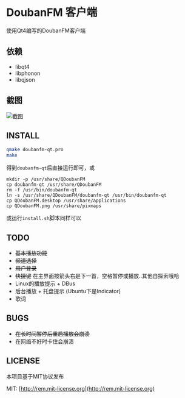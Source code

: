# DoubanFM 客户端
使用Qt4编写的DoubanFM客户端

## 依赖
* libqt4
* libphonon
* libqjson

## 截图

![截图](https://gitcafe.com/zonyitoo/doubanfm-qt/raw/master/screenshot.png)

## INSTALL

```bash
qmake doubanfm-qt.pro
make
```

得到`doubanfm-qt`后直接运行即可，或

```
mkdir -p /usr/share/QDoubanFM
cp doubanfm-qt /usr/share/QDoubanFM
rm -f /usr/bin/doubanfm-qt
ln -s /usr/share/QDoubanFM/doubanfm-qt /usr/bin/doubanfm-qt
cp QDoubanFM.desktop /usr/share/applications
cp QDoubanFM.png /usr/share/pixmaps
```

或运行`install.sh`脚本同样可以

## TODO
* <del>基本播放功能</del>
* <del>频道选择</del>
* <del>用户登录</del>
* <del>快捷键</del> 在主界面按箭头右是下一首，空格暂停或播放..其他自探索哦哈
* Linux的播放提示 + DBus
* 后台播放 + 托盘提示 (Ubuntu下是Indicator)
* 歌词

## BUGS
* <del>在长时间暂停后重启播放会崩溃</del>
* 在网络不好时卡住会崩溃

## LICENSE
本项目基于MIT协议发布

MIT: [http://rem.mit-license.org](http://rem.mit-license.org)
